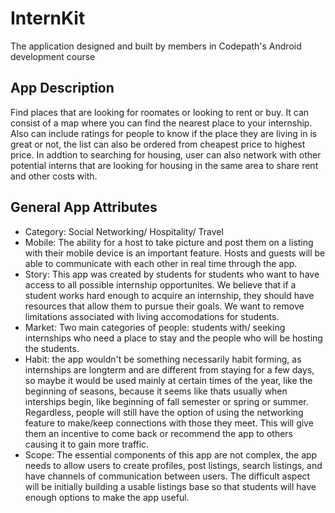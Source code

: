 # InternKit
The application designed and built by members in Codepath's Android development course

## App Description
Find places that are looking for roomates or looking to rent or buy. It can consist of a map where you can find the nearest place to your internship. Also can include ratings for people to know if the place they are living in is great or not, the list can also be ordered from cheapest price to highest price. In addtion to searching for housing, user can also network with other potential interns that are looking for housing in the same area to share rent and other costs with.

## General App Attributes
- Category: Social Networking/ Hospitality/ Travel
- Mobile: The ability for a host to take picture and post them on a listing with their mobile device is an important feature. Hosts and guests will be able to communicate with each other in real time through the app.
- Story: This app was created by students for students who want to have access to all possible internship opportunites. We believe that if a student works hard enough to acquire an internship, they should have resources that allow them to pursue their goals. We want to remove limitations associated with living accomodations for students.
- Market: Two main categories of people: students with/ seeking internships who need a place to stay and the people who will be hosting the students. 
- Habit: the app wouldn't be something necessarily habit forming, as internships are longterm and are different from staying for a few days, so maybe it would be used mainly at certain times of the year, like the beginning of seasons, because it seems like thats usually when interships begin, like beginning of fall semester or spring or summer. Regardless, people will still have the option of using the networking feature to make/keep connections with those they meet. This will give them an incentive to come back or recommend the app to others causing it to gain more traffic. 
- Scope: The essential components of this app are not complex, the app needs to allow users to create profiles, post listings, search listings, and have channels of communication between users. The difficult aspect will be initially building a usable listings base so that students will have enough options to make the app useful.
